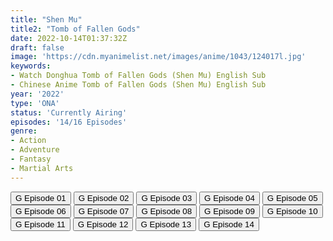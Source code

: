 ```yaml
---
title: "Shen Mu"
title2: "Tomb of Fallen Gods"
date: 2022-10-14T01:37:32Z
draft: false
image: 'https://cdn.myanimelist.net/images/anime/1043/124017l.jpg'
keywords:
- Watch Donghua Tomb of Fallen Gods (Shen Mu) English Sub
- Chinese Anime Tomb of Fallen Gods (Shen Mu) English Sub
year: '2022'
type: 'ONA'
status: 'Currently Airing'
episodes: '14/16 Episodes'
genre:
- Action
- Adventure
- Fantasy
- Martial Arts
---
```


<div class="d-g gg-5 gtc-r ai-c">
<button onclick="window.open('?gog=shen-mu-episode-1','_blank')">G Episode 01</button>
<button onclick="window.open('?gog=shen-mu-episode-2','_blank')">G Episode 02</button>
<button onclick="window.open('?gog=shen-mu-episode-3','_blank')">G Episode 03</button>
<button onclick="window.open('?gog=shen-mu-episode-4','_blank')">G Episode 04</button>
<button onclick="window.open('?gog=shen-mu-episode-5','_blank')">G Episode 05</button>
<button onclick="window.open('?gog=shen-mu-episode-6','_blank')">G Episode 06</button>
<button onclick="window.open('?gog=shen-mu-episode-7','_blank')">G Episode 07</button>
<button onclick="window.open('?gog=shen-mu-episode-8','_blank')">G Episode 08</button>
<button onclick="window.open('?gog=shen-mu-episode-9','_blank')">G Episode 09</button>
<button onclick="window.open('?gog=shen-mu-episode-10','_blank')">G Episode 10</button>
<button onclick="window.open('?gog=shen-mu-episode-11','_blank')">G Episode 11</button>
<button onclick="window.open('?gog=shen-mu-episode-12','_blank')">G Episode 12</button>
<button onclick="window.open('?gog=shen-mu-episode-13','_blank')">G Episode 13</button>
<button onclick="window.open('?gog=shen-mu-episode-14','_blank')">G Episode 14</button>
</div>